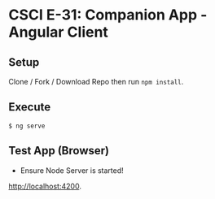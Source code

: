 # CSCI E-31: Companion App - Angular Client

## Setup
Clone / Fork / Download Repo then run ```npm install```.

## Execute
```
$ ng serve
```

## Test App (Browser)
+ Ensure Node Server is started! 

[http://localhost:4200](http://localhost:4200).
